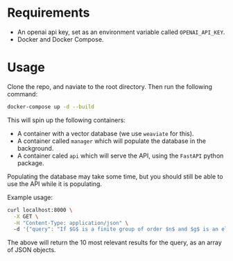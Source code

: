 # Requirements

- An openai api key, set as an environment variable called `OPENAI_API_KEY`.
- Docker and Docker Compose.

# Usage

Clone the repo, and naviate to the root directory. 
Then run the following command:

```bash
docker-compose up -d --build
```

This will spin up the following containers:
- A container with a vector database (we use `weaviate` for this).
- A container called `manager` which will populate the database in the background.
- A container caled `api` which will serve the API, using the `FastAPI` python package. 

Populating the database may take some time, but you should still be able to use the API while it is populating.

Example usage:
```bash
curl localhost:8000 \
  -X GET \
  -H "Content-Type: application/json" \ 
  -d '{"query": "If $G$ is a finite group of order $n$ and $g$ is an element of $G$, then $g^n = 1$", "results" : 10}'
```
The above will return the 10 most relevant results for the query, as an array of JSON objects.